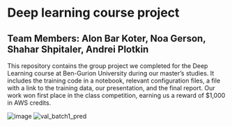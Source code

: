 # Deep learning course project 
## Team Members: Alon Bar Koter, Noa Gerson, Shahar Shpitaler, Andrei Plotkin

This repository contains the group project we completed for the Deep Learning course at Ben-Gurion University during our master’s studies.
It includes the training code in a notebook, relevant configuration files, a file with a link to the training data, 
our presentation, and the final report. Our work won first place in the class competition, earning us a reward of $1,000 in AWS credits.

![image](https://github.com/user-attachments/assets/c85cd761-f7ed-437e-8b99-155f1ecee002)
![val_batch1_pred](https://github.com/user-attachments/assets/829a941d-dac5-4b80-93f7-e0e2e1253e66)
